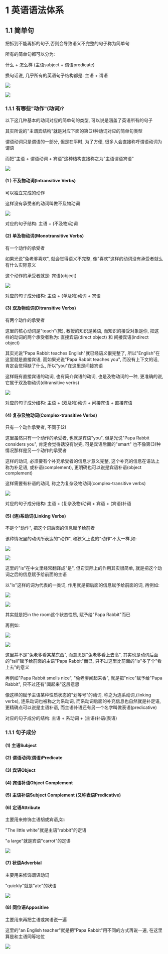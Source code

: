 # 1 英语语法体系

## 1.1 简单句

把拆到不能再拆的句子,否则会导致语义不完整的句子称为简单句

所有的简单句都可以分为: 

什么 + 怎么样  (主语subject + 谓语predicate)

换句话说, 几乎所有的英语句子结构都是: 主语 + 谓语

![](img/img.png)

![](img/img_1.png)



### 1.1.1 有哪些"动作"(动词)?

以下这几种基本的动词对应的简单句的类型, 可以说是涵盖了英语所有的句子

其实所说的"主谓宾结构"就是对应下面的第(2)种动词对应的简单句类型

谓语动词只是谓语的一部分, 但是在平时, 为了方便, 很多人会直接称呼谓语动词为谓语

而把"主语 + 谓语动词 + 宾语"这种结构直接称之为"主语谓语宾语"

![](img/img_12.png)

####  (1 ) 不及物动词(Intransitive Verbs)

可以独立完成的动作

 这样没有承受者的动词叫做不及物动词

![](img/img_2.png)

对应的句子结构: 主语 + (不及物)动词

#### (2) 单及物动词(Monotransitive Verbs)

有一个动作的承受者

如果光说"兔老爹喜欢", 就会觉得语义不完整, 像"喜欢"这样的动词没有承受者就么有什么实际意义

这个动作的承受者就是: 宾语(object)

![](img/img_3.png)

对应的句子成分结构: 主语 + (单及物)动词 + 宾语

#### (3) 双及物动词(Ditransitive Verbs)

有两个动作的承受者

这里的核心动词是"teach"(教), 教授的知识是英语, 而知识的接受对象是你, 把这样的动词的两个承受者称为: 直接宾语(direct object) 和 间接宾语(indirect object)

其实光说"Papa Rabbit teaches English"就已经语义很完整了, 所以"English"在这里就是直接宾语, 而如果光说"Papa Rabbit teaches you", 而没有上下文的话, 肯定会觉得缺了什么, 所以"you"在这里是间接宾语

这样既有直接宾语的动词, 也有简介宾语的动词, 也是及物动词的一种, 更准确的说, 它属于双及物动词(ditransitive verbs)

![](img/img_4.png)

对应的句子成分结构: 主语 + (双及物)动词 + 间接宾语 + 直接宾语

#### (4) 复杂及物动词(Complex-transitive Verbs)

只有一个动作承受者, 不同于(2)

这里虽然只有一个动作的承受者, 也就是宾语"you", 但是光说"Papa Rabbit considers you", 肯定会觉得话没有说完, 可是宾语后面的"smart" 也不像第(3)种情况那样是另一个动作的承受者

这样的动词, 必须要有个补充承受者的信息才意义完整, 这个补充的信息在语法上称为补足语, 或补语(complement), 更明确也可以说是宾语补语(object complement)

这样需要有补语的动词, 称之为复杂及物动词(complex-transitive verbs)

![](img/img_5.png)

对应的句子成分结构: 主语 + (复杂及物)动词 + 宾语 + (宾语)补语

#### (5) (连)系动词(Linking Verbs)

不是个"动作", 把这个词后面的信息赋予给前者

该种情况里的动词所表达的"动作", 和狭义上说的"动作"不太一样,如: 

![](img/img_6.png)

![](img/img_7.png)

这里的"is"在中文里经常翻译成"是", 但它实际上的作用其实很简单, 就是把这个动词之后的信息赋予给前面的主语

以"is"这样的词为代表的一类词, 作用就是把后面的信息赋予给前面的词, 再例如:

![](img/img_9.png)

![](img/img_8.png)

其实就是把in the room这个状态性质, 赋予给"Papa Rabbit"而已

再例如:

![](img/img_10.png)

![](img/img_11.png)

这里并不是"兔老爹看某某东西", 而意思是"兔老爹看上去高", 其实也是动词后面的"tall"赋予给前面的主语"Papa Rabbit"而已, 只不过这里比前面的"is"多了个"看上去"的意义

再例如"Papa Rabbit smells nice", "兔老爹闻起来香", 就是把"nice"赋予给"Papa Rabbit", 只不过还有"闻起来"这层意思

像这样的赋予主语某种性质状态的"划等号"的动词, 称之为连系动词,(linking verbs), 连系动词也被称之为系动词, 而系动词后面的补充信息也自然就是补足语, 更精确点可以说是主语补语, 而主语补语还有另一个名字叫做表语(predicative)

对应的句子成分的结构: 主语 + 系动词 + (主语)补语(表语)



### 1.1.1  句子成分

#### (1) 主语Subject

#### (2) 谓语动词(谓语)Predicate

#### (3) 宾语Object

#### (4) 宾语补语Object Complement

#### (5) 主语补语Subject Complement (又称表语Predicative)

#### (6) 定语Attribute

主要用来修饰主语胡或宾语,如:

"The little white"就是主语"rabbit"的定语

"a large"就是宾语"carrot"的定语

![](img/img_13.png)

#### (7) 状语Adverbial

主要用来修饰谓语动词

"quickly"就是"ate"的状语

![](img/img_14.png)

#### (8) 同位语Appositive

主要用来再把主语或宾语说一遍

这里的"an English teacher"就是把"Papa Rabbit"用不同的方式再说一遍, 在这里算是和主语同等地位

![](img/img_15.png)